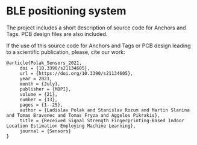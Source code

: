 # BLE positioning system

The project includes a short description of source code for Anchors and Tags. PCB design files are also included.

If the use of this source code for Anchors and Tags or PCB design leading to a scientific publication, please, cite our work:

```
@article{Polak_Sensors_2021,
     doi = {10.3390/s21134605},
     url = {https://doi.org/10.3390/s21134605},
     year = 2021,
     month = {July},
     publisher = {MDPI},
     volume = {21},
     number = {13},
     pages = {1--25},
     author = {Ladislav Polak and Stanislav Rozum and Martin Slanina and Tomas Bravenec and Tomas Fryza and Aggelos Pikrakis},
     title = {Received Signal Strength Fingerprinting-Based Indoor Location Estimation Employing Machine Learning},
     journal = {Sensors}
}
```
